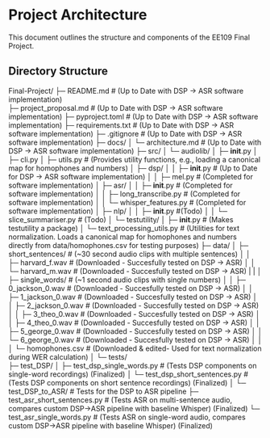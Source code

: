 # Project Architecture

This document outlines the structure and components of the EE109 Final Project.

## Directory Structure

Final-Project/
├─ README.md                            # (Up to Date with DSP -> ASR software implementation)             
├─ project_proposal.md                  # (Up to Date with DSP -> ASR software implementation)
├─ pyproject.toml                       # (Up to Date with DSP -> ASR software implementation)
├─ requirements.txt                     # (Up to Date with DSP -> ASR software implementation)
├─ .gitignore                           # (Up to Date with DSP -> ASR software implementation)
├─ docs/
│   └─ architecture.md                  # (Up to Date with DSP -> ASR software implementation)
├─ src/
│   └─ audiolib/
│       ├─ __init__.py
│       ├─ cli.py
│       ├─ utils.py                     # (Provides utility functions, e.g., loading a canonical map for homophones and numbers)
│       ├─ dsp/
│       │   ├─ __init__.py              # (Up to Date for DSP -> ASR software implementation)
│       │   ├─ mel.py                   # (Completed for software implementation)
│       ├─ asr/
│       │   ├─ __init__.py              # (Completed for software implementation)
│       │   ├─ long_transcribe.py       # (Completed for software implementation)
│       │   └─ whisper_features.py      # (Completed for software implementation)
│       ├─ nlp/
│       │   ├─ __init__.py              #(Todo)
│       │   └─ slice_summariser.py      # (Todo)
│       └─ testutility/
│           ├─ __init__.py              # (Makes testutility a package)
│           └─ text_processing_utils.py     # (Utilities for text normalization. Loads a canonical map for homophones and numbers directly from data/homophones.csv for testing purposes)
├─ data/
│   ├─ short_sentences/                 # (~30 second audio clips with multiple sentences)
│   │   ├─ harvard_f.wav                # (Downloaded - Succesfully tested on DSP -> ASR)
│   │   └─ harvard_m.wav                # (Downloaded - Succesfully tested on DSP -> ASR)
|   |
│   ├─ single_words/                    # (~1 second audio clips with single numbers)
│   │   ├─ 0_jackson_0.wav              # (Downloaded - Succesfully tested on DSP -> ASR)
│   │   ├─ 1_jackson_0.wav              # (Downloaded - Succesfully tested on DSP -> ASR)
│   │   ├─ 2_jackson_0.wav              # (Downloaded - Succesfully tested on DSP -> ASR)
│   │   ├─ 3_theo_0.wav                 # (Downloaded - Succesfully tested on DSP -> ASR)
│   │   ├─ 4_theo_0.wav                 # (Downloaded - Succesfully tested on DSP -> ASR)
│   │   ├─ 5_george_0.wav               # (Downloaded - Succesfully tested on DSP -> ASR)
│   │   └─ 6_george_0.wav               # (Downloaded - Succesfully tested on DSP -> ASR)
│   │
│   └─ homophones.csv                   # (Downloaded & edited- Used for text normalization during WER calculation)
│
└─ tests/  
    ├─ test_DSP/
    │   ├─ test_dsp_single_words.py     # (Tests DSP components on single-word recordings) (Finalized)
    │   └─ test_dsp_short_sentences.py  # (Tests DSP components on short sentence recordings) (Finalized)
    │
    └─ test_DSP_to_ASR/                 # Tests for the DSP to ASR pipeline 
        ├─ test_asr_short_sentences.py  # (Tests ASR on multi-sentence audio, compares custom DSP->ASR pipeline with baseline Whisper) (Finalized)
        └─ test_asr_single_words.py     # (Tests ASR on single-word audio, compares custom DSP->ASR pipeline with baseline Whisper) (Finalized)
        
